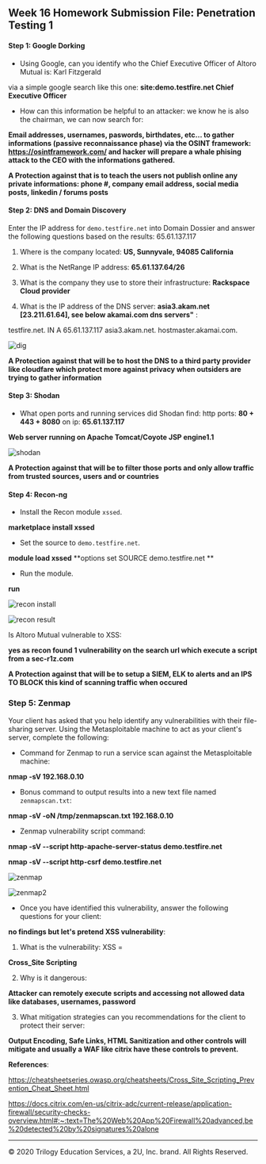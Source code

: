 ## Week 16 Homework Submission File: Penetration Testing 1

#### Step 1: Google Dorking


- Using Google, can you identify who the Chief Executive Officer of Altoro Mutual is: Karl Fitzgerald

via a simple google search like this one: **site:demo.testfire.net Chief Executive Officer**

- How can this information be helpful to an attacker: we know he is also the chairman, we can now search for:

**Email addresses, usernames, paswords, birthdates, etc... to gather informations (passive reconnaissance phase) via the OSINT framework: https://osintframework.com/
and hacker will prepare a whale phising attack to the CEO with the informations gathered.**

**A Protection against that is to teach the users not publish online any private informations: phone #, company email address, social media posts, linkedin / forums posts**


#### Step 2: DNS and Domain Discovery

Enter the IP address for `demo.testfire.net` into Domain Dossier and answer the following questions based on the results: 65.61.137.117

  1. Where is the company located: **US, Sunnyvale, 94085 California**

  2. What is the NetRange IP address: **65.61.137.64/26**

  3. What is the company they use to store their infrastructure: **Rackspace Cloud provider**

  4. What is the IP address of the DNS server: **asia3.akam.net [23.211.61.64], see below akamai.com dns servers"** :

testfire.net.	IN	A	65.61.137.117         asia3.akam.net. hostmaster.akamai.com.

![dig](/dig.PNG "dig")

**A Protection against that will be to host the DNS to a third party provider like cloudfare which protect more against privacy when outsiders are trying to gather information**

#### Step 3: Shodan

- What open ports and running services did Shodan find: http ports: **80 + 443 + 8080** on ip: **65.61.137.117**

**Web server running on Apache Tomcat/Coyote JSP engine1.1**

![shodan](/Shodan.PNG "shodan")

**A Protection against that will be to filter those ports and only allow traffic from trusted sources, users and or countries**

#### Step 4: Recon-ng

- Install the Recon module `xssed`. 

**marketplace install xssed**

- Set the source to `demo.testfire.net`. 


**module load xssed**
**options set SOURCE demo.testfire.net **

- Run the module. 

**run**

![recon install](/RECON-NG-1.PNG "recon install")

![recon result](RECON-NG-2.PNG "recon result")

Is Altoro Mutual vulnerable to XSS: 

**yes as recon found 1 vulnerability on the search url which execute a script from a sec-r1z.com**

**A Protection against that will be to setup a SIEM, ELK to alerts and an IPS TO BLOCK this kind of scanning traffic when occured**

### Step 5: Zenmap

Your client has asked that you help identify any vulnerabilities with their file-sharing server. Using the Metasploitable machine to act as your client's server, complete the following:

- Command for Zenmap to run a service scan against the Metasploitable machine: 

**nmap -sV 192.168.0.10**
 
- Bonus command to output results into a new text file named `zenmapscan.txt`:

**nmap -sV -oN /tmp/zenmapscan.txt 192.168.0.10**

- Zenmap vulnerability script command: 

**nmap -sV --script http-apache-server-status demo.testfire.net**

**nmap -sV --script http-csrf demo.testfire.net**

![zenmap](zenmap-vuln.PNG "zenmap")

![zenmap2](zenmap-vuln2.PNG "zenmap2")

- Once you have identified this vulnerability, answer the following questions for your client: 

**no findings but let's pretend XSS vulnerability**:

  1. What is the vulnerability: XSS = 
 
**Cross_Site Scripting**

  2. Why is it dangerous:

**Attacker can remotely execute scripts and accessing not allowed data like databases, usernames, password**

  3. What mitigation strategies can you recommendations for the client to protect their server:

**Output Encoding, Safe Links, HTML Sanitization and other controls will mitigate and usually a WAF like citrix have these controls to prevent.**
  
 **References**: 
 
 https://cheatsheetseries.owasp.org/cheatsheets/Cross_Site_Scripting_Prevention_Cheat_Sheet.html

https://docs.citrix.com/en-us/citrix-adc/current-release/application-firewall/security-checks-overview.html#:~:text=The%20Web%20App%20Firewall%20advanced,be%20detected%20by%20signatures%20alone

---
© 2020 Trilogy Education Services, a 2U, Inc. brand. All Rights Reserved.  
